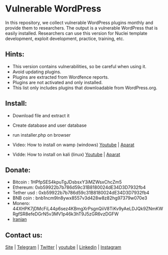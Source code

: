 # Vulnerable WordPress
In this repository, we collect vulnerable WordPress plugins monthly and provide them to researchers. The output is a vulnerable WordPress that is easily installed.
Researchers can use this version for Nuclei template development, exploit development, practice, training, etc.

## Hints:
- This version contains vulnerabilities, so be careful when using it.
- Avoid updating plugins.
- Plugins are extracted from Wordfence reports.
- Plugins are not activated and only installed.
- This list only includes plugins that downloadable from WordPress.org.

## Install:
- Download file and extract it
- Create database and user database
- run installer.php on browser

- Video: How to install on wamp (windows) [Youtube](https://www.youtube.com/watch?v=Bee8LZGpFG8) | [Aparat](https://www.aparat.com/v/wXrPU)
- Vidde: How to install on kali (linux) [Youtube]() | [Aparat]()

## Donate:
- Bitcoin : 1HPfpSES4kpuTgJDsbsxY3iMZWsxChcZm5
- Ethereum: 0xb59922b7b786d59c31B8180024dE34D3D7932fb4
- Tether usd : 0xb59922b7b786d59c31B8180024dE34D3D7932fb4
- BNB coin : bnb1ncm9ln8ywx8557v3d428w8z82hg97379w070e3
- Monero: 44XHPK7jDMcFiL44p6sez4KBmgXrPsgnQiiV8TiKv9yAeLDJQk9ZNmKWRgfSR8efeDGrN5v3MV1p46k3hT9J5zGR6vzDGFW
- [Iranian](https://zil.ink/onhexgroup)

## Contact us:
[Site](https://onhexgroup.ir/) | [Telegram](https://t.me/onhex_ir) | [Twitter](https://twitter.com/onhexgroup) | [youtube](https://www.youtube.com/@onhexgroup) | [Linkedin](https://www.linkedin.com/in/onhex-group/) | [Instagram](https://instagram.com/onhexgroup)
